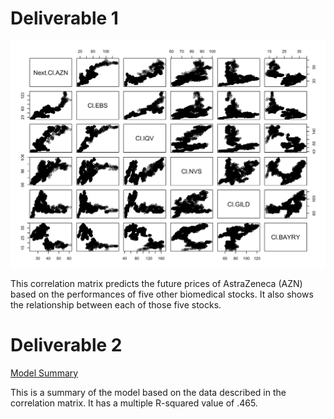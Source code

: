 # Deliverable 1

![](moneyhoney.png)

This correlation matrix predicts the future prices of AstraZeneca (AZN) based on the performances of five other biomedical stocks. It also shows the relationship between each of those five stocks.


# Deliverable 2

[Model Summary](https://github.com/justin-berg/abc/blob/master/azn.txt)

This is a summary of the model based on the data described in the correlation matrix. It has a multiple R-squared value of .465.

